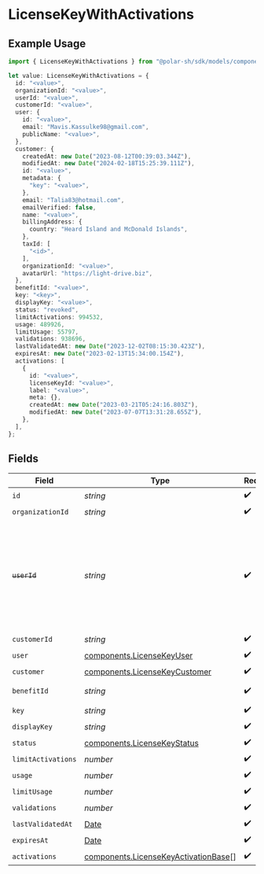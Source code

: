 # LicenseKeyWithActivations

## Example Usage

```typescript
import { LicenseKeyWithActivations } from "@polar-sh/sdk/models/components/licensekeywithactivations.js";

let value: LicenseKeyWithActivations = {
  id: "<value>",
  organizationId: "<value>",
  userId: "<value>",
  customerId: "<value>",
  user: {
    id: "<value>",
    email: "Mavis.Kassulke98@gmail.com",
    publicName: "<value>",
  },
  customer: {
    createdAt: new Date("2023-08-12T00:39:03.344Z"),
    modifiedAt: new Date("2024-02-18T15:25:39.111Z"),
    id: "<value>",
    metadata: {
      "key": "<value>",
    },
    email: "Talia83@hotmail.com",
    emailVerified: false,
    name: "<value>",
    billingAddress: {
      country: "Heard Island and McDonald Islands",
    },
    taxId: [
      "<id>",
    ],
    organizationId: "<value>",
    avatarUrl: "https://light-drive.biz",
  },
  benefitId: "<value>",
  key: "<key>",
  displayKey: "<value>",
  status: "revoked",
  limitActivations: 994532,
  usage: 489926,
  limitUsage: 55797,
  validations: 938696,
  lastValidatedAt: new Date("2023-12-02T08:15:30.423Z"),
  expiresAt: new Date("2023-02-13T15:34:00.154Z"),
  activations: [
    {
      id: "<value>",
      licenseKeyId: "<value>",
      label: "<value>",
      meta: {},
      createdAt: new Date("2023-03-21T05:24:16.803Z"),
      modifiedAt: new Date("2023-07-07T13:31:28.655Z"),
    },
  ],
};
```

## Fields

| Field                                                                                                                   | Type                                                                                                                    | Required                                                                                                                | Description                                                                                                             |
| ----------------------------------------------------------------------------------------------------------------------- | ----------------------------------------------------------------------------------------------------------------------- | ----------------------------------------------------------------------------------------------------------------------- | ----------------------------------------------------------------------------------------------------------------------- |
| `id`                                                                                                                    | *string*                                                                                                                | :heavy_check_mark:                                                                                                      | N/A                                                                                                                     |
| `organizationId`                                                                                                        | *string*                                                                                                                | :heavy_check_mark:                                                                                                      | N/A                                                                                                                     |
| ~~`userId`~~                                                                                                            | *string*                                                                                                                | :heavy_check_mark:                                                                                                      | : warning: ** DEPRECATED **: This will be removed in a future release, please migrate away from it as soon as possible. |
| `customerId`                                                                                                            | *string*                                                                                                                | :heavy_check_mark:                                                                                                      | N/A                                                                                                                     |
| `user`                                                                                                                  | [components.LicenseKeyUser](../../models/components/licensekeyuser.md)                                                  | :heavy_check_mark:                                                                                                      | N/A                                                                                                                     |
| `customer`                                                                                                              | [components.LicenseKeyCustomer](../../models/components/licensekeycustomer.md)                                          | :heavy_check_mark:                                                                                                      | N/A                                                                                                                     |
| `benefitId`                                                                                                             | *string*                                                                                                                | :heavy_check_mark:                                                                                                      | The benefit ID.                                                                                                         |
| `key`                                                                                                                   | *string*                                                                                                                | :heavy_check_mark:                                                                                                      | N/A                                                                                                                     |
| `displayKey`                                                                                                            | *string*                                                                                                                | :heavy_check_mark:                                                                                                      | N/A                                                                                                                     |
| `status`                                                                                                                | [components.LicenseKeyStatus](../../models/components/licensekeystatus.md)                                              | :heavy_check_mark:                                                                                                      | N/A                                                                                                                     |
| `limitActivations`                                                                                                      | *number*                                                                                                                | :heavy_check_mark:                                                                                                      | N/A                                                                                                                     |
| `usage`                                                                                                                 | *number*                                                                                                                | :heavy_check_mark:                                                                                                      | N/A                                                                                                                     |
| `limitUsage`                                                                                                            | *number*                                                                                                                | :heavy_check_mark:                                                                                                      | N/A                                                                                                                     |
| `validations`                                                                                                           | *number*                                                                                                                | :heavy_check_mark:                                                                                                      | N/A                                                                                                                     |
| `lastValidatedAt`                                                                                                       | [Date](https://developer.mozilla.org/en-US/docs/Web/JavaScript/Reference/Global_Objects/Date)                           | :heavy_check_mark:                                                                                                      | N/A                                                                                                                     |
| `expiresAt`                                                                                                             | [Date](https://developer.mozilla.org/en-US/docs/Web/JavaScript/Reference/Global_Objects/Date)                           | :heavy_check_mark:                                                                                                      | N/A                                                                                                                     |
| `activations`                                                                                                           | [components.LicenseKeyActivationBase](../../models/components/licensekeyactivationbase.md)[]                            | :heavy_check_mark:                                                                                                      | N/A                                                                                                                     |